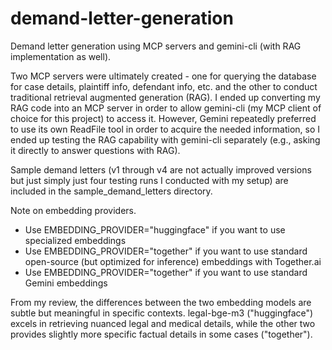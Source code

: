 # demand-letter-generation
Demand letter generation using MCP servers and gemini-cli (with RAG implementation as well).

Two MCP servers were ultimately created - one for querying the database for case details, plaintiff info, defendant info, etc. and the other to conduct traditional retrieval augmented generation (RAG). I ended up converting my RAG code into an MCP server in order to allow gemini-cli (my MCP client of choice for this project) to access it. However, Gemini repeatedly preferred to use its own ReadFile tool in order to acquire the needed information, so I ended up testing the RAG capability with gemini-cli separately (e.g., asking it directly to answer questions with RAG).

Sample demand letters (v1 through v4 are not actually improved versions but just simply just four testing runs I conducted with my setup) are included in the sample_demand_letters directory.

Note on embedding providers.
- Use EMBEDDING_PROVIDER="huggingface" if you want to use specialized embeddings
- Use EMBEDDING_PROVIDER="together" if you want to use standard open-source (but optimized for inference) embeddings with Together.ai
- Use EMBEDDING_PROVIDER="together" if you want to use standard Gemini embeddings

From my review, the differences between the two embedding models are subtle but meaningful in specific contexts. legal-bge-m3 ("huggingface") excels in retrieving nuanced legal and medical details, while the other two provides slightly more specific factual details in some cases ("together").

